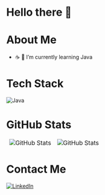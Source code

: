 
<!--
### 👋 Andersson's GitHub Profile 👋
🌱 I’m currently learning Java
**AnderssonFuentes/AnderssonFuentes** is a ✨ _special_ ✨ repository because its `README.md` (this file) appears on your GitHub profile.

Here are some ideas to get you started:

- 🔭 I’m currently working on my career as a Frontend Developer
- 🌱 I’m currently learning HTML, CSS{flexbox & Grid}
- 👯 I’m looking to collaborate on Open Source
- 🤔 I’m looking for help with JS
- 💬 Ask me about Habits/Life
- 📫 How to reach me: ...[Linkedin](https://www.linkedin.com/in/anderssonfuentes)
- 😄 Pronouns: ...
- ⚡ Fun fact: ...I am clean and tidy!
-->

# Hello there 👋

# About Me
- ☕ 🌱 I’m currently learning Java

# Tech Stack
![Java](https://img.shields.io/badge/java-%23ED8B00.svg?style=for-the-badge&logo=java&logoColor=white)

# GitHub Stats
<table align="center" border="0" cellpadding="0" cellspacing="0">
  <thead>
    <tr>
      <td>
        <img
          src="https://github-readme-stats.vercel.app/api?username=AnderssonFuentes&show_icons=true&locale=en&theme=tokyonight&count_private=true"
          alt="GitHub Stats"
        />
      </td>
      <td>
        <img
          src="https://streak-stats.demolab.com/?user=AnderssonFuentes&theme=tokyonight"
          alt="GitHub Stats"
        />
      </td>
    </tr>
  </thead>
</table>

# Contact Me
[![LinkedIn](https://img.shields.io/badge/linkedin-%230077B5.svg?style=for-the-badge&logo=linkedin&logoColor=white)](https://www.linkedin.com/in/anderssonfuentes/)
